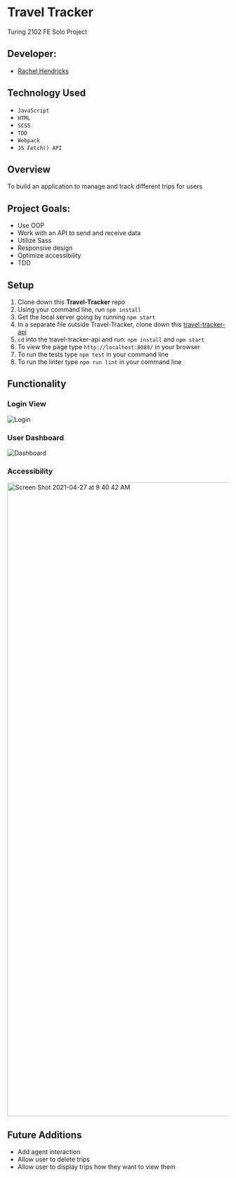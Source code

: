 # Travel Tracker
Turing 2102 FE Solo Project

## Developer:
- [Rachel Hendricks](https://github.com/rhen92)

## Technology Used
- `JavaScript`
- `HTML`
- `SCSS`
- `TDD`
- `Webpack`
- `JS Fetch() API`

## Overview
To build an application to manage and track different trips for users

## Project Goals:
- Use OOP 
- Work with an API to send and receive data
- Utilize Sass
- Responsive design
- Optimize accessibility
- TDD

## Setup
1. Clone down this **Travel-Tracker** repo
2. Using your command line, run `npm install`
3. Get the local server going by running `npm start`
4. In a separate file outside Travel-Tracker, clone down this [travel-tracker-api](https://github.com/turingschool-examples/travel-tracker-api)
5. `cd` into the travel-tracker-api and run: `npm install` and `npm start`
6. To view the page type `http://localhost:8080/` in your browser
7. To run the tests type `npm test` in your command line
8. To run the linter type `npm run lint` in your command line

## Functionality
### Login View
![Login](https://media.giphy.com/media/LKKbxiX1F9q7NpQsIB/giphy.gif)
### User Dashboard
![Dashboard](https://media.giphy.com/media/z7ln3rjTbW9wSvy8T8/giphy.gif)
### Accessibility
<img width="1440" alt="Screen Shot 2021-04-27 at 9 40 42 AM" src="https://user-images.githubusercontent.com/76266623/116282595-309cd300-a748-11eb-862c-9ac31fca375b.png">

## Future Additions
- Add agent interaction
- Allow user to delete trips
- Allow user to display trips how they want to view them 
